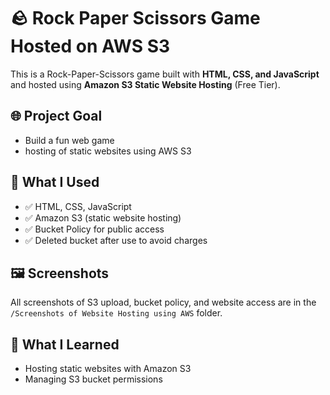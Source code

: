 # 🪨 Rock Paper Scissors Game Hosted on AWS S3

This is a Rock-Paper-Scissors game built with **HTML, CSS, and JavaScript** and hosted using **Amazon S3 Static Website Hosting** (Free Tier).

## 🌐 Project Goal

- Build a fun web game
- hosting of static websites using AWS S3

## 🚀 What I Used

- ✅ HTML, CSS, JavaScript
- ✅ Amazon S3 (static website hosting)
- ✅ Bucket Policy for public access
- ✅ Deleted bucket after use to avoid charges

## 🖼️ Screenshots

All screenshots of S3 upload, bucket policy, and website access are in the `/Screenshots of Website Hosting using AWS` folder.

## 🧠 What I Learned

- Hosting static websites with Amazon S3
- Managing S3 bucket permissions
